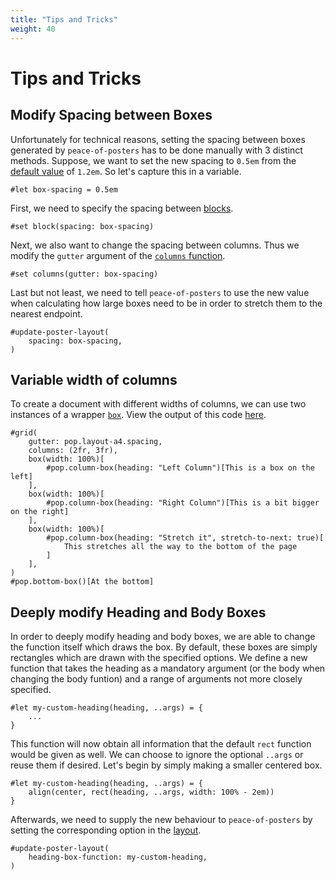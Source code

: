```yaml
---
title: "Tips and Tricks"
weight: 40
---
```


# Tips and Tricks
<!-- TODO add screenshots of before and after -->
## Modify Spacing between Boxes
Unfortunately for technical reasons, setting the spacing between boxes generated by `peace-of-posters` has to be done manually with 3 distinct methods.
Suppose, we want to set the new spacing to `0.5em` from the [default value](https://typst.app/docs/reference/layout/block/#parameters-spacing) of `1.2em`.
So let's capture this in a variable.
```typst
#let box-spacing = 0.5em
```
First, we need to specify the spacing between [blocks](https://typst.app/docs/reference/layout/block/).
```typst
#set block(spacing: box-spacing)
```
Next, we also want to change the spacing between columns.
Thus we modify the `gutter` argument of the [`columns` function](https://typst.app/docs/reference/layout/columns/).
```typst
#set columns(gutter: box-spacing)
```
Last but not least, we need to tell `peace-of-posters` to use the new value when calculating how large boxes need to be in order to stretch them to the nearest endpoint.
```typst
#update-poster-layout(
    spacing: box-spacing,
)
```

## Variable width of columns
To create a document with different widths of columns, we can use two instances of a wrapper
[`box`](https://typst.app/docs/reference/layout/box/).
View the output of this code [here](../../examples/variable-width-columns/main.pdf).

```typst
#grid(
    gutter: pop.layout-a4.spacing,
    columns: (2fr, 3fr),
    box(width: 100%)[
        #pop.column-box(heading: "Left Column")[This is a box on the left]
    ],
    box(width: 100%)[
        #pop.column-box(heading: "Right Column")[This is a bit bigger on the right]
    ],
    box(width: 100%)[
        #pop.column-box(heading: "Stretch it", stretch-to-next: true)[
            This stretches all the way to the bottom of the page
        ]
    ],
)
#pop.bottom-box()[At the bottom]
```

<!-- TODO add screenshots of before and after -->
## Deeply modify Heading and Body Boxes
In order to deeply modify heading and body boxes, we are able to change the function itself which draws the box.
By default, these boxes are simply rectangles which are drawn with the specified options.
We define a new function that takes the heading as a mandatory argument (or the body when changing the body funtion) and a range of arguments not more closely specified.
```typst
#let my-custom-heading(heading, ..args) = {
    ...
}
```
This function will now obtain all information that the default `rect` function would be given as well.
We can choose to ignore the optional `..args` or reuse them if desired.
Let's begin by simply making a smaller centered box.
```typst
#let my-custom-heading(heading, ..args) = {
    align(center, rect(heading, ..args, width: 100% - 2em))
}
```

Afterwards, we need to supply the new behaviour to `peace-of-posters` by setting the corresponding option in the [layout](/documentation/layout).
```typst
#update-poster-layout(
    heading-box-function: my-custom-heading,
)
```

